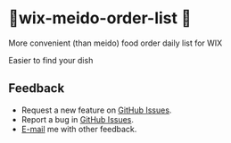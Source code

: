 # 🥗wix-meido-order-list 🍔

More convenient (than meido) food order daily list for WIX

Easier to find your dish 


## Feedback

* Request a new feature on [GitHub Issues](https://github.com/bobanko/wix-meido-order-list/issues).
* Report a bug in [GitHub Issues](https://github.com/bobanko/wix-meido-order-list/issues).
* [E-mail](volodymyrm@wix.com) me with other feedback.
